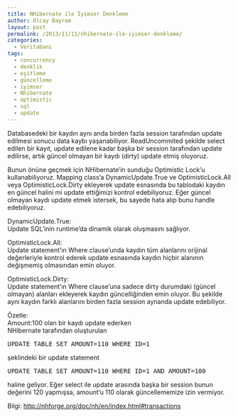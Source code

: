 ```yaml
---
title: NHibernate ile İyimser Denkleme
author: Olcay Bayram
layout: post
permalink: /2013/11/11/nhibernate-ile-iyimser-denkleme/
categories:
  - Veritabanı
tags:
  - concurrency
  - denklik
  - eşitleme
  - güncelleme
  - iyimser
  - Nhibernate
  - optimistic
  - sql
  - update
---
```

Databasedeki bir kaydın aynı anda birden fazla session tarafından update edilmesi sonucu data kaybı yaşanabiliyor. ReadUncommited şekilde select edilen bir kayıt, update edilene kadar başka bir session tarafından update edilirse, artık güncel olmayan bir kaydı (dirty) update etmiş oluyoruz.

Bunun önüne geçmek için NHibernate’in sunduğu Optimistic Lock’u kullanabiliyoruz. Mapping class’a DynamicUpdate.True ve OptimisticLock.All veya OptimisticLock.Dirty ekleyerek update esnasında bu tablodaki kaydın en güncel halini mi update ettiğimizi kontrol edebiliyoruz. Eğer güncel olmayan kaydı update etmek istersek, bu sayede hata alıp bunu handle edebiliyoruz.

DynamicUpdate.True:  
Update SQL’inin runtime’da dinamik olarak oluşmasını sağlıyor.

OptimisticLock.All:  
Update statement’ın Where clause’unda kaydın tüm alanlarını orijinal değerleriyle kontrol ederek update esnasında kaydın hiçbir alanının değişmemiş olmasından emin oluyor.

OptimisticLock.Dirty:  
Update statement’ın Where clause’una sadece dirty durumdaki (güncel olmayan) alanları ekleyerek kaydın güncelliğinden emin oluyor. Bu şekilde aynı kaydın farklı alanlarını birden fazla session aynanda update edebiliyor.

Özetle:  
Amount:100 olan bir kaydı update ederken  
NHibernate tarafından oluşturulan 

<pre class="brush: sql; title: ; notranslate" title="">UPDATE TABLE SET AMOUNT=110 WHERE ID=1</pre>

şeklindeki bir update statement 

<pre class="brush: sql; title: ; notranslate" title="">UPDATE TABLE SET AMOUNT=110 WHERE ID=1 AND AMOUNT=100</pre>

haline geliyor. Eğer select ile update arasında başka bir session bunun değerini 120 yapmışsa, amount’u 110 olarak güncellememize izin vermiyor.

Bilgi: <a href="http://nhforge.org/doc/nh/en/index.html#transactions" target="_blank">http://nhforge.org/doc/nh/en/index.html#transactions</a>